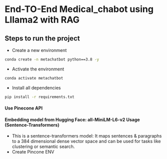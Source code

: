 # End-TO-End Medical_chabot using Lllama2 with RAG

## Steps to run the project

* Create a new environment
```bash
conda create -n metachatbot python==3.8 -y
```
* Activate the environment
```bash
conda activate metachatbot
```
* Install all dependencies

```bash
pip install -r requirements.txt
```

#### Use Pinecone API
####  Embedding model from Hugging Face: all-MiniLM-L6-v2 Usage (Sentence-Transformers)
* This is a sentence-transformers model: It maps sentences & paragraphs to a 384 dimensional dense vector space and can be used for tasks like clustering or semantic search.
* Create Pincone ENV 

